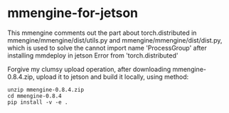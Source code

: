 # mmengine-for-jetson
This mmengine comments out the part about torch.distributed in mmengine/mmengine/dist/utils.py and mmengine/mmengine/dist/dist.py, which is used to solve the cannot import name 'ProcessGroup' after installing mmdeploy in jetson Error from 'torch.distributed'

Forgive my clumsy upload operation, after downloading mmengine-0.8.4.zip, upload it to jetson and build it locally, using method:

`unzip mmengine-0.8.4.zip` <br>
`cd mmengine-0.8.4` <br>
`pip install -v -e .` <br>
